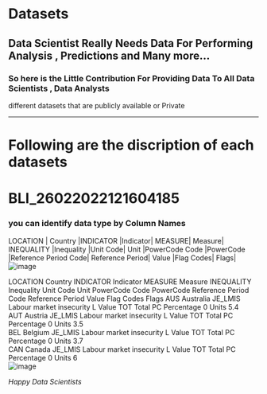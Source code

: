 # Datasets
## Data Scientist Really Needs Data For Performing Analysis , Predictions and Many more...
### So here is the Little Contribution For Providing Data To All Data Scientists , Data Analysts

different datasets that are publicly available or Private

_________________________________________________________________________________________

# Following are the discription of each datasets 
                  
   #                                 BLI_26022022121604185
   
   ### you can identify data type by Column Names
                   
LOCATION |	Country	|INDICATOR	|Indicator|	MEASURE|	Measure|	INEQUALITY	|Inequality	|Unit Code|	Unit	|PowerCode Code	|PowerCode	|Reference Period Code|	Reference Period|	Value	|Flag Codes|	Flags|
![image](https://user-images.githubusercontent.com/54352225/158780873-d2ce61bf-a2a8-4978-b5b2-0fa684065e9d.png)

LOCATION	Country	INDICATOR	Indicator	MEASURE	Measure	INEQUALITY	Inequality	Unit Code	Unit	PowerCode Code	PowerCode	Reference Period Code	Reference Period	Value	Flag Codes	Flags
AUS	Australia	JE_LMIS	Labour market insecurity	L	Value	TOT	Total	PC	Percentage	0	Units			5.4		
AUT	Austria	JE_LMIS	Labour market insecurity	L	Value	TOT	Total	PC	Percentage	0	Units			3.5		
BEL	Belgium	JE_LMIS	Labour market insecurity	L	Value	TOT	Total	PC	Percentage	0	Units			3.7		
CAN	Canada	JE_LMIS	Labour market insecurity	L	Value	TOT	Total	PC	Percentage	0	Units			6		
![image](https://user-images.githubusercontent.com/54352225/158782503-b0859638-bc46-4dd6-97f2-0ace8b858d45.png)



_Happy Data Scientists_
